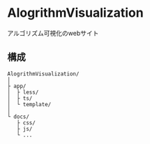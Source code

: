 # AlogrithmVisualization
アルゴリズム可視化のwebサイト

## 構成
```
AlogrithmVisualization/
│
├ app/
│  ├ less/
│  ├ ts/
│  └ template/
│
└ docs/
   ├ css/
   ├ js/
   └ ...
